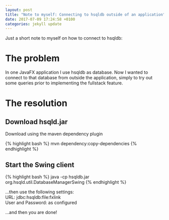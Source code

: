 ```yaml
---
layout: post
title: "Note to myself: Connecting to hsqldb outside of an application"
date: 2017-07-09 17:24:58 +0100
categories: jekyll update
---
```

Just a short note to myself on how to connect to hsqldb:<br/>

# The problem
In one JavaFX application I use hsqldb as database. Now I wanted to connect to that database from outside the application, simply to try out  some queries prior to implementing the fullstack feature.

# The resolution

## Download hsqld.jar
Download using the maven dependency plugin

{% highlight bash %}
mvn dependency:copy-dependencies
{% endhighlight %}

## Start the Swing client

{% highlight bash %}
java -cp hsqldb.jar org.hsqld.util.DatabaseManagerSwing
{% endhighlight %}

...then use the following settings: <br/>
URL: jdbc:hsqldb:file:fxlink </br>
User and Password: as configured <br/>

...and then you are done!


